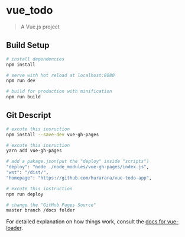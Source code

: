 # vue_todo

> A Vue.js project

## Build Setup

``` bash
# install dependencies
npm install

# serve with hot reload at localhost:8080
npm run dev

# build for production with minification
npm run build
```

## Git Descript

``` bash
# excute this insruction
npm install --save-dev vue-gh-pages

# excute this insruction
yarn add vue-gh-pages

# add a pakage.json(put the "deploy" inside "scripts")
"deploy": "node ./node_modules/vue-gh-pages/index.js",
"wst": "/dist/",
"homepage": "https://github.com/hurarara/vue-todo-app",

# excute this instruction
npm run deploy

# change the "GitHub Pages Source"
master branch /docs folder
```

For detailed explanation on how things work, consult the [docs for vue-loader](http://vuejs.github.io/vue-loader).
